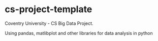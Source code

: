 # cs-project-template
Coventry University - CS Big Data Project.

Using pandas, matlibplot and other libraries for data analysis in python
